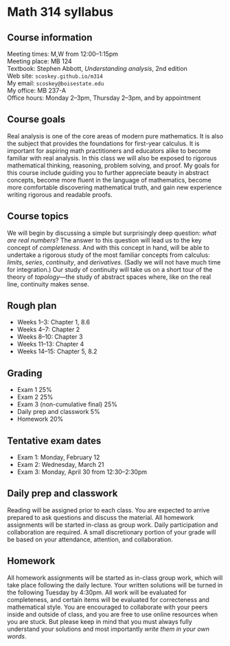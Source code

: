 # Math 314 syllabus

## Course information

Meeting times: M,W from 12:00&ndash;1:15pm  
Meeting place: MB 124  
Textbook: Stephen Abbott, *Understanding analysis*, 2nd edition  
Web site: `scoskey.github.io/m314`  
My email: `scoskey@boisestate.edu`  
My office: MB 237-A  
Office hours: Monday 2&ndash;3pm, Thursday 2&ndash;3pm, and by appointment

## Course goals

Real analysis is one of the core areas of modern pure mathematics. It is also the subject that provides the foundations for first-year calculus. It is important for aspiring math practitioners and educators alike to become familiar with real analysis. In this class we will also be exposed to rigorous mathematical thinking, reasoning, problem solving, and proof. My goals for this course include guiding you to further appreciate beauty in abstract concepts, become more fluent in the language of mathematics, become more comfortable discovering mathematical truth, and gain new experience writing rigorous and readable proofs.

## Course topics

We will begin by discussing a simple but surprisingly deep question: *what are real numbers*? The answer to this question will lead us to the key concept of *completeness*. And with this concept in hand, will be able to undertake a rigorous study of the most familiar concepts from calculus: *limits*, *series*, *continuity*, and *derivatives*. (Sadly we will not have much time for integration.) Our study of continuity will take us on a short tour of the theory of *topology*&mdash;the study of abstract spaces where, like on the real line, continuity makes sense.

## Rough plan

* Weeks 1&ndash;3: Chapter 1, 8.6
* Weeks 4&ndash;7: Chapter 2
* Weeks 8&ndash;10: Chapter 3
* Weeks 11&ndash;13: Chapter 4
* Weeks 14&ndash;15: Chapter 5, 8.2

## Grading

* Exam 1 25%
* Exam 2 25%
* Exam 3 (non-cumulative final) 25%
* Daily prep and classwork 5%
* Homework 20%

## Tentative exam dates

* Exam 1: Monday, February 12
* Exam 2: Wednesday, March 21
* Exam 3: Monday, April 30 from 12:30&ndash;2:30pm

## Daily prep and classwork

Reading will be assigned prior to each class. You are expected to arrive prepared to ask questions and discuss the material. All homework assignments will be started in-class as group work. Daily participation and collaboration are required. A small discretionary portion of your grade will be based on your attendance, attention, and collaboration.

## Homework

All homework assignments will be started as in-class group work, which will take place following the daily lecture. Your written solutions will be turned in the following Tuesday by 4:30pm. All work will be evaluated for completeness, and certain items will be evaluated for correcteness and mathematical style. You are encouraged to collaborate with your peers inside and outside of class, and you are free to use online resources when you are stuck. But please keep in mind that you must always fully understand your solutions and most importantly *write them in your own words*.
